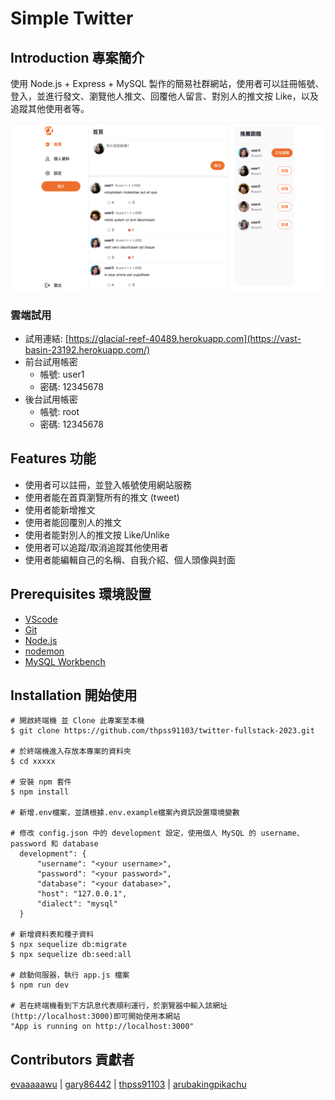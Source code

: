 # Simple Twitter

## **Introduction 專案簡介**

使用 Node.js + Express + MySQL 製作的簡易社群網站，使用者可以註冊帳號、登入，並進行發文、瀏覽他人推文、回覆他人留言、對別人的推文按 Like，以及追蹤其他使用者等。

![](public/screenshots/tweets.jpg)

### 雲端試用

- 試用連結: [https://glacial-reef-40489.herokuapp.com](https://vast-basin-23192.herokuapp.com/)
- 前台試用帳密
    - 帳號: user1
    - 密碼: 12345678
- 後台試用帳密
    - 帳號: root
    - 密碼: 12345678

## **Features 功能**

- 使用者可以註冊，並登入帳號使用網站服務
- 使用者能在首頁瀏覽所有的推文 (tweet)
- 使用者能新增推文
- 使用者能回覆別人的推文
- 使用者能對別人的推文按 Like/Unlike
- 使用者可以追蹤/取消追蹤其他使用者
- 使用者能編輯自己的名稱、自我介紹、個人頭像與封面

## **Prerequisites 環境設置**

- [VScode](https://code.visualstudio.com/)
- [Git](https://git-scm.com/downloads)
- [Node.js](https://nodejs.org/en/)
- [nodemon](https://www.npmjs.com/package/nodemon)
- [MySQL Workbench](https://dev.mysql.com/downloads/workbench/)

## **Installation 開始使用**

```
# 開啟終端機 並 Clone 此專案至本機
$ git clone https://github.com/thpss91103/twitter-fullstack-2023.git

# 於終端機進入存放本專案的資料夾
$ cd xxxxx

# 安裝 npm 套件
$ npm install

# 新增.env檔案，並請根據.env.example檔案內資訊設置環境變數

# 修改 config.json 中的 development 設定，使用個人 MySQL 的 username、password 和 database
  development": {
      "username": "<your username>",
      "password": "<your password>",
      "database": "<your database>",
      "host": "127.0.0.1",
      "dialect": "mysql"
  }

# 新增資料表和種子資料
$ npx sequelize db:migrate
$ npx sequelize db:seed:all

# 啟動伺服器，執行 app.js 檔案
$ npm run dev 

# 若在終端機看到下方訊息代表順利運行，於瀏覽器中輸入該網址(http://localhost:3000)即可開始使用本網站
"App is running on http://localhost:3000"
```

## **Contributors 貢獻者**

[evaaaaawu](https://github.com/evaaaaawu) | [gary86442](https://github.com/gary86442) | [thpss91103](https://github.com/thpss91103) | [arubakingpikachu](https://github.com/arubakingpikachu)
